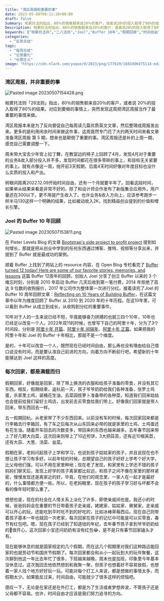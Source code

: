 ```yaml
---
title: "湾区周报和重要的事"
date: 2023-05-08T06:11:20+08:00
draft: false
Summary: 帕累托法则指出，80％的销售额来自20％的客户，或者说20%的投入取得了80%的结果。对应到要做的事情上，突然发现这周把湾区周报当作了最重要的事情来做。湾区周报本来是为了反向督促自己每周读几篇优质英文文章，更多的是利用闲余时间来做这件事。
Description: 帕累托法则指出，80％的销售额来自20％的客户，或者说20%的投入取得了80%的结果。对应到要做的事情上，突然发现这周把湾区周报当作了最重要的事情来做。湾区周报本来是为了反向督促自己每周读几篇优质英文文章，更多的是利用闲余时间来做这件事。
keywords: ["帕累托法则","二八法则","Joel","Buffer 10年","假期回家","时间自由"]
categories:
  - "反思总结"
tags:
  - "每周总结"
  - "记录量化"
  - "长期主义"
image: "https://cdn.nlark.com/yuque/0/2023/png/177619/1683496475114-eda0394e-0735-4cb6-b52c-79b340a98937.png"
---
```


### 湾区周报，并非重要的事

![Pasted image 20230507154428.png](https://cdn.nlark.com/yuque/0/2023/png/177619/1683496475114-eda0394e-0735-4cb6-b52c-79b340a98937.png)

帕累托法则「28法则」指出，80％的销售额来自20％的客户，或者说 20%的投入取得了80%的结果。对应到要做的事情上，突然发现这周把湾区周报当作了最重要的事情来做。

湾区周报本来是为了反向督促自己每周读几篇优质英文文章，然后整理成周报发出来。更多的是利用闲余时间来做这件事，这周竟然专门花了大约两天时间来看文章准备湾区周报 第 5 期，想来也是颠倒了重要的事。湾区周报还是补的上周一期，感觉自己需要调整一下。

周末带大宝去少年宫上拉丁舞，在教室边的椅子上回顾了4月，发现4月对于重要的业务&收入部分投入并不多，发现时间都花在很多零碎的事上，和目标无关紧要的事上。就有点像这一周，抛开前3天假期，后面4天时间好像对年度目标也没什么实质的投入和产出。

转眼间距离2022.12.09开始时间自由，还有一个月就要半年了。回看这段时间，如果单从结果来看是非常不好的，除了和设计师合作发布了新版集合应用外，用户量还在300以下，更不用提产生收入了。也许业务&收入方向上，应该参考跑步一样半马130这样一个明确的结果，比如被动收入2K，找到精益创业提到的价值和增长引擎。

### Joel 的 Buffer 10 年回顾

![Pasted image 20230507153811.png](https://cdn.nlark.com/yuque/0/2023/png/177619/1683496756542-c35fdec4-ef9a-4355-93db-66c99c824c06.png)

在 Pieter Levels Blog 的文章 [Bootstrap's side project to profit project](https://levels.io/bootstrapping/) 提到如何增长，那就是把从创业中学到的任何东西通过博客、推特、视频等分享出来，并提到了 Buffer 就是最成功的案例。

顺着 Buffer 上找到了网站上的 resource 内容，在 Open Blog 专栏看完了 [Buffer turned 12 today! Here are some of our favorite stories, memories, and lessons](https://buffer.com/resources/buffer-turns-12/) 这篇 Buffer 12周年的回顾，创始人 Joel 分享了创立 Buffer 以来的 3 个难忘时刻，分别是 2010 年启动 Buffer 几天后收到第一笔付费，2014 年拒绝了高达 9 位数的收购报价，2017 年公司作为整体第一次进行分红。接着读完了Joel 的 Buffer 10 周年回顾文章：[Reflecting on 10 Years of Building Buffer](https://buffer.com/resources/10-years/)，在这篇文章中以年为维度回顾了 Buffer 从 2010 到 2020 年的十年历程。在这10年里，可以看到 Buffer 从成立到成长，从收购到分红的重要事件。

10年对于人的一生来说已经不短，毕竟能够奋力拼搏的也就三四个10年，10年也已经足以改变一个人。2022年双11的时候，也曾写下自己的阿里十年，分为了3个时间段，分别是 [阿里十年 开篇](https://hagerhu.com/post/my-ten-years-at-ali-first/)、[阿里十年 间隔年](https://hagerhu.com/post/my-ten-years-at-ali-gap-year/)、[阿里十年 正篇](https://hagerhu.com/post/my-ten-years-at-ali-main/)，如果把我的阿里十年和 Joel 的 Buffer 十年相比，那就不是一个维度。

是的，十年可以改变一个人，既然现在已经时间自由，那么再也没有理由给自己借口说没有时间，而是要认准自己前进的方向，向着方向不断前行吧，希望新的十年能够达到 Joel 这样的高度。

### 每次回家，都是满载而归

假期回家，好像就是回家，除了带上换洗的衣服和给孩子准备的零食，并没有其它东西。相反，假期结束，返杭前一天，孩子爷爷奶奶给我们各种准备，张罗土鸡蛋，杀家里土鸡，装桶花生油，去菜园拔萝卜准备带的各种菜，知道我们回来姑姑也会提前给我们留好土鸡店，出发前去买零食给我们带上。好像我们回家就是带人回来，带东西回去一样。

五一假期回杭，从老家带了不少东西回来。以前没有车的时候，每次回家回来都是行李箱去行李箱回，有了车之后每次从山东回来必带的就是家里的土鸡、土鸡蛋还有花生油。随着开车回去的次数变多，带回来的东西也越来越多。去年春节回来带上了好几颗大白菜，这次回来则带上了10近煎饼，3大把蒜苔，还有近10根莴苣，还有大蒜、大葱、汤菜、韭菜。

假期在家，老妈问起孩子上学和学习，也说到孩子姑姑家的孩子，并且说现在也不想让孩子学习有多好。以前年轻的时候，总期望自己的孩子好好上学考个好大学，比父母他们强，可以不用在家里种地；现在老了发现，和家里有上学还不错的孩子妈妈们聊天后，发现上好学的孩子离家都比较远，和孩子之间不像在家里的那样紧密，慢慢发现还是离家近的好。毕竟，在他们的观念里，一家人在一起才是最好的，什么事情都方便一些。所以，在老妈眼里，现在孩子的孩子学习好与坏都不会看的像年轻时那么重了。

想想也是，现在的社会在人情关系上淡化了许多，即使亲戚间也是。我还小的时候，爸爸妈妈会在重要的节日带着孩子走亲戚，姥姥家、姑姑家、舅舅家，走亲戚可以开心的玩，还能吃到平时吃不到的好吃的，比如冰棒草莓西瓜。现在自己则带着孩子基本一年也就回一次老家，每次回家在孩子的记忆中可能是可以买零食，春节有红包吧。嗯，现在孩子已经到了知道钱的年纪，去年春节孩子拿到爷爷奶奶给的🧧很开心，这次回家小宝还问奶奶有没有红包😂，是不是只有春节回家磕头才有。

现在能够休息的就是国家规定的几个假期，而在这几个假期里对我们这种路远能回家的也就劳动节和国庆节假期了。每次回家都会和从小一起玩到大的玩伴聚餐，这次聊到他这一年比去年忙了很多，下班越来越晚，周末也是加班，印象里今年基本没休息过。这次我回去他依然想到和我聚一聚，但孩子也想着好不容易放假，也想着一家人找个地方好好玩一玩。可能对每个打工人来说，都是想做的事情太多，而假期太少。如果能反过来，时间自由，可能就少了很多这样的烦恼吧。

感叹一下，无论是在家还是在外打工，都是为了生活或者梦想奔波，不管孩子还是父母都不容易。也许，时间自由才应该是我们努力追寻的方向。
